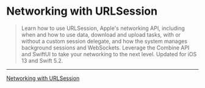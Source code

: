 # Networking with URLSession

> Learn how to use URLSession, Apple's networking API, including when and how to use data, download and upload tasks, with or without a custom session delegate, and how the system manages background sessions and WebSockets. Leverage the Combine API and SwiftUI to take your networking to the next level. Updated for iOS 13 and Swift 5.2.

---

[Networking with URLSession](https://www.raywenderlich.com/10376245-networking-with-urlsession)
